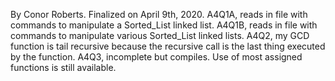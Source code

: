 By Conor Roberts. Finalized on April 9th, 2020. A4Q1A, reads in file with commands to manipulate a Sorted_List linked list. A4Q1B, reads in file with commands to manipulate various Sorted_List linked lists. A4Q2, my GCD function is tail recursive because the recursive call is the last thing executed by the function. A4Q3, incomplete but compiles. Use of most assigned functions is still available.
